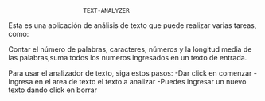                          TEXT-ANALYZER

 Esta es una aplicación de análisis de texto que puede realizar varias tareas, como:

Contar el número de palabras, caracteres, números y la longitud media de las palabras,suma todos los numeros ingresados en un texto de entrada.

Para usar el analizador de texto, siga estos pasos:
-Dar click en comenzar
-Ingresa en el area de texto el texto a analizar
-Puedes ingresar un nuevo texto dando click en borrar